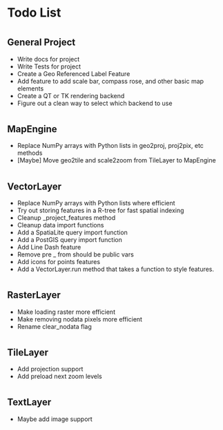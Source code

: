 Todo List
===
#

## General Project
* Write docs for project
* Write Tests for project
* Create a Geo Referenced Label Feature
* Add feature to add scale bar, compass rose, and other basic map elements
* Create a QT or TK rendering backend
* Figure out a clean way to select which backend to use
#


## MapEngine
* Replace NumPy arrays with Python lists in geo2proj, proj2pix, etc methods
* [Maybe] Move geo2tile and scale2zoom from TileLayer to MapEngine
#


## VectorLayer
* Replace NumPy arrays with Python lists where efficient
* Try out storing features in a R-tree for fast spatial indexing
* Cleanup _project_features method
* Cleanup data import functions
* Add a SpatiaLite query import function 
* Add a PostGIS query import function 
* Add Line Dash feature
* Remove pre _ from should be public vars
* Add icons for points features
* Add a VectorLayer.run method that takes a function to style features.
#


## RasterLayer
* Make loading raster more efficient
* Make removing nodata pixels more efficient
* Rename clear_nodata flag
#


## TileLayer
* Add projection support
* Add preload next zoom levels
#


## TextLayer
* Maybe add image support
#